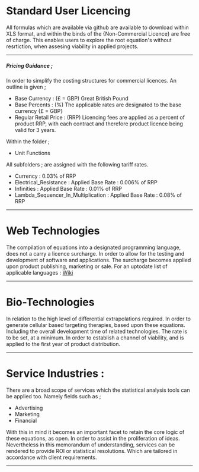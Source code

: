# Standard User Licencing

All formulas which are available via github are available to download within XLS format, and within the binds of the {Non-Commercial Licence} are free of charge. 
This enables users to explore the root equation's without resrtiction, when assesing viability in applied projects. 

---

##### Pricing Guidance ;

In order to simplify the costing structures for commercial licences. An outline is given ; 

* Base Currency : (£ = GBP) Great British Pound
* Base Percents : (%) The applicable rates are designated to the base currency {£ = GBP}  
* Regular Retail Price : (RRP) Licencing fees are applied as a percent of product RRP, with each contract and therefore product licence being valid for 3 years. 

Within the folder ;

* Unit Functions

All subfolders ; are assigned with the following tariff rates. 

* Currency : 0.03% of RRP
* Electrical_Resistance : Applied Base Rate : 0.006% of RRP
* Infinities : Applied Base Rate : 0.01% of RRP
* Lambda_Sequencer_In_Multiplication : Applied Base Rate : 0.08% of RRP

---

# Web Technologies

The compilation of equations into a designated programming language, does not a carry a licence surcharge. In order to allow for the testing and development of software and applications. The surcharge becomes applied upon product publishing, marketing or sale. For an uptodate list of applicable languages : [Wiki](https://en.wikipedia.org/wiki/List_of_programming_languages)

---

# Bio-Technologies

In relation to the high level of differential extrapolations required. In order to generate cellular based targeting therapies, based upon these equations. Including the overall development time of related technologies. The rate is to be set, at a minimum. In order to establish a channel of viability, and is applied to the first year of product distribution. 

---

# Service Industries :

There are a broad scope of services which the statistical analysis tools can be applied too. Namely fields such as ; 

* Advertising
* Marketing 
* Financial

With this in mind it becomes an important facet to retain the core logic of these equations, as open. In order to assist in the proliferation of ideas. Nevertheless in this memorandum of understanding, services can be rendered to provide ROI or statistical resolutions. Which are tailored in accordance with client requirements. 

---
